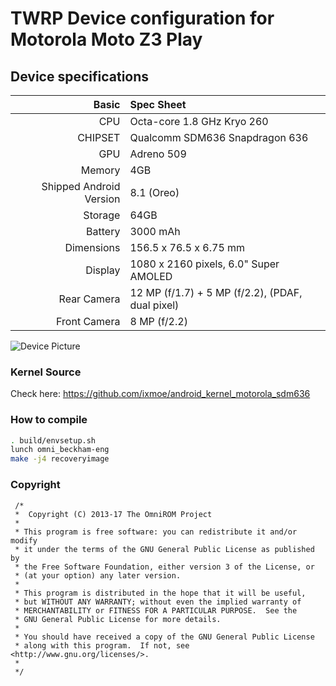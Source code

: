 # TWRP Device configuration for Motorola Moto Z3 Play

## Device specifications

Basic   | Spec Sheet
-------:|:-------------------------
CPU     | Octa-core 1.8 GHz Kryo 260
CHIPSET | Qualcomm SDM636 Snapdragon 636
GPU     | Adreno 509
Memory  | 4GB
Shipped Android Version | 8.1 (Oreo)
Storage | 64GB
Battery | 3000 mAh
Dimensions | 156.5 x 76.5 x 6.75 mm
Display | 1080 x 2160 pixels, 6.0" Super AMOLED
Rear Camera  | 12 MP (f/1.7) + 5 MP (f/2.2), (PDAF, dual pixel)
Front Camera | 8 MP (f/2.2)

![Device Picture](https://i-cdn.phonearena.com//images/phones/72220-xlarge/Motorola-Moto-Z3-Play-8.jpg)

### Kernel Source
Check here: https://github.com/ixmoe/android_kernel_motorola_sdm636

### How to compile

```sh
. build/envsetup.sh
lunch omni_beckham-eng
make -j4 recoveryimage
```
### Copyright
 ```
  /*
  *  Copyright (C) 2013-17 The OmniROM Project
  *
  * This program is free software: you can redistribute it and/or modify
  * it under the terms of the GNU General Public License as published by
  * the Free Software Foundation, either version 3 of the License, or
  * (at your option) any later version.
  *
  * This program is distributed in the hope that it will be useful,
  * but WITHOUT ANY WARRANTY; without even the implied warranty of
  * MERCHANTABILITY or FITNESS FOR A PARTICULAR PURPOSE.  See the
  * GNU General Public License for more details.
  *
  * You should have received a copy of the GNU General Public License
  * along with this program.  If not, see <http://www.gnu.org/licenses/>.
  *
  */
  ```
